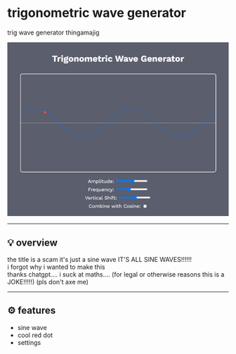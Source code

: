 # trigonometric wave generator

trig wave generator thingamajig

![image](./__project_image__/image.png)

---

## 💡 overview

the title is a scam it's just a sine wave IT'S ALL SINE WAVES!!!!!!  
i forgot why i wanted to make this  
thanks chatgpt.... i suck at maths.... (for legal or otherwise reasons this is a JOKE!!!!!) (pls don't axe me)

---

## ⚙️ features

- sine wave
- cool red dot
- settings
